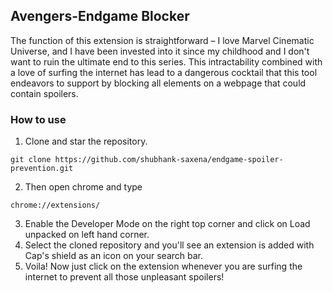 ## Avengers-Endgame Blocker  
The function of this extension is straightforward – I love Marvel Cinematic Universe, and I have been invested into it since my childhood and I don't want to ruin the ultimate end to this series. 
This intractability combined with a love of surfing the internet has lead to a dangerous cocktail that this tool endeavors to support by blocking all elements on a webpage that could contain spoilers.

### How to use

1. Clone and star the repository.
 ``` 
 git clone https://github.com/shubhank-saxena/endgame-spoiler-prevention.git
 ```
2. Then open chrome and type
 ``` 
 chrome://extensions/ 
 ```
3. Enable the Developer Mode on the right top corner and click on Load unpacked on left hand corner.
4. Select the cloned repository and you'll see an extension is added with Cap's shield as an icon on your search bar.
5. Voila! Now just click on the extension whenever you are surfing the internet to prevent all those unpleasant spoilers!
